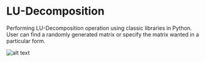 # LU-Decomposition

Performing LU-Decomposition operation using classic libraries in Python. 
User can find a randomly generated matrix or specify the matrix wanted in a particular form.



![alt text](http://url/to/img.png)

